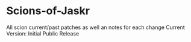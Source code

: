 # Scions-of-Jaskr
All scion current/past patches as well an notes for each change
	Current Version: Initial Public Release
